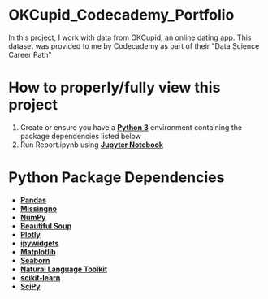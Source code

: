 # OKCupid_Codecademy_Portfolio
In this project, I work with data from OKCupid, an online dating app. This dataset was provided to me by Codecademy as part of their "Data Science Career Path"

# How to properly/fully view this project
1. Create or ensure you have a __[Python 3](https://www.python.org/)__ environment containing the package dependencies listed below
1. Run Report.ipynb using __[Jupyter Notebook](https://jupyter.org/)__ 

# Python Package Dependencies
* __[Pandas](https://pandas.pydata.org/)__
* __[Missingno](https://github.com/ResidentMario/missingno)__
* __[NumPy](https://numpy.org/)__
* __[Beautiful Soup](https://www.crummy.com/software/BeautifulSoup/)__
* __[Plotly](https://plotly.com/python/getting-started/)__
* __[ipywidgets](https://ipywidgets.readthedocs.io/en/latest/user_install.html)__
* __[Matplotlib](https://matplotlib.org/)__
* __[Seaborn](https://seaborn.pydata.org/)__
* __[Natural Language Toolkit](https://www.nltk.org/install.html)__
* __[scikit-learn](https://scikit-learn.org/stable/install.html)__
* __[SciPy](https://www.scipy.org/)__


